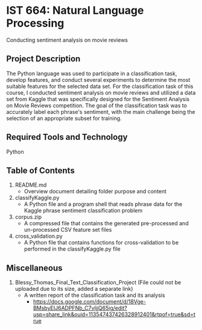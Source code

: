 # IST 664: Natural Language Processing
Conducting sentiment analysis on movie reviews

## Project Description
The Python language was used to participate in a classification task, develop features, and conduct several experiments to determine the most suitable features for the selected data set. For the classification task of this course, I conducted sentiment analysis on movie reviews and utilized a data set from Kaggle that was specifically designed for the Sentiment Analysis on Movie Reviews competition. The goal of the classification task was to accurately label each phrase's sentiment, with the main challenge being the selection of an appropriate subset for training.

## Required Tools and Technology
Python

## Table of Contents
1. README.md
   - Overview document detailing folder purpose and content
3. classifyKaggle.py
   - A Python file and a program shell that reads phrase data for the Kaggle phrase sentiment classification problem
5. corpus.zip
   - A compressed file that contains the generated pre-processed and un-processed CSV feature set files
7. cross_validation.py
   -  A Python file that contains functions for cross-validation to be performed in the classifyKaggle.py file

## Miscellaneous
1. Blessy_Thomas_Final_Text_Classification_Project (File could not be uploaded due to its size, added a separate link)
   - A written report of the classification task and its analysis
     - https://docs.google.com/document/d/18Vge-BMsbyEIJ6ADPFNb_C7vljjQ65ig/edit?usp=share_link&ouid=113547437426328912401&rtpof=true&sd=true
